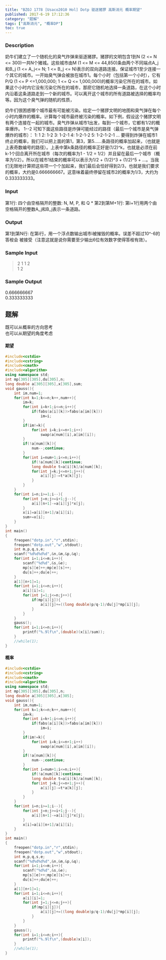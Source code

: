 ```yaml
---
title: "BZOJ 1778 [Usaco2010 Hol] Dotp 驱逐猪猡 高斯消元 概率期望"
published: 2017-6-19 17:12:36
category: "题解"
tags: ["高斯消元", "概率DP"]
toc: true
---
```


### Description
奶牛们建立了一个随机化的臭气炸弹来驱逐猪猡。猪猡的文明包含1到N (2 <= N <= 300)一共N个猪城。这些城市由M (1 <= M <= 44,850)条由两个不同端点A_j和B_j (1 <= A_j<= N; 1 <= B_j <= N)表示的双向道路连接。保证城市1至少连接一个其它的城市。一开始臭气弹会被放在城市1。每个小时（包括第一个小时），它有P/Q (1 <= P <=1,000,000; 1 <= Q <= 1,000,000)的概率污染它所在的城市。如果这个小时内它没有污染它所在的城市，那麽它随机地选择一条道路，在这个小时内沿着这条道路走到一个新的城市。可以离开这个城市的所有道路被选择的概率均等。因为这个臭气弹的随机的性质，
<!--more--> 
奶牛们很困惑哪个城市最有可能被污染。给定一个猪猡文明的地图和臭气弹在每个小时内爆炸的概率。计算每个城市最终被污染的概率。如下例，假设这个猪猡文明有两个连接在一起的城市。臭气炸弹从城市1出发，每到一个城市，它都有1/2的概率爆炸。 1--2 可知下面这些路径是炸弹可能经过的路径（最后一个城市是臭气弹爆炸的城市）： 1: 1 2: 1-2 3: 1-2-1 4: 1-2-1-2 5: 1-2-1-2-1 ... 要得到炸弹在城市1终止的概率，我们可以把上面的第1，第3，第5……条路径的概率加起来，（也就是上表奇数编号的路径）。上表中第k条路径的概率正好是(1/2)^k，也就是必须在前k-1个回合离开所在城市（每次的概率为1 - 1/2 = 1/2）并且留在最后一个城市（概率为1/2）。所以在城市1结束的概率可以表示为1/2 + (1/2)^3 + (1/2)^5 + ...。当我们无限地计算把这些项一个个加起来，我们最后会恰好得到2/3，也就是我们要求的概率，大约是0.666666667。这意味着最终停留在城市2的概率为1/3，大约为0.333333333。

### Input
第1行: 四个由空格隔开的整数: N, M, P, 和 Q * 第2到第M+1行: 第i+1行用两个由空格隔开的整数A_j和B_j表示一条道路。

### Output
第1到第N行: 在第i行，用一个浮点数输出城市i被摧毁的概率。误差不超过10^-6的答桉会 被接受（注意这就是说你需要至少输出6位有效数字使得答桉有效）。

### Sample Input
>2 1 1 2  
1 2  

### Sample Output
0.666666667  
0.333333333  

## 题解
既可以从概率的方向思考  
也可以从期望的角度考虑  

#### 期望
```c++
#include<cstdio>
#include<cstring>
#include<cmath>
#include<algorithm>
using namespace std;
int mp[305][305],du[305],n;
long double a[305][305],x[305],sum;
void gauss(){
    int im,num=1;
    for(int k=1;k<=n;k++,num++){
        im=k;
        for(int i=k+1;i<=n;i++){
            if(fabs(a[i][k])>fabs(a[im][k]))
                im=i;
        }
        if(im!=k){
            for(int i=k;i<=n+1;i++)
                swap(a[num][i],a[im][i]);
        }
        if(!a[num][k]){
            num--;continue;
        }
        for(int i=num+1;i<=n;i++){
            if(!a[num][k])continue;
            long double t=a[i][k]/a[num][k];
            for(int j=k;j<=n+1;j++){
                a[i][j]-=t*a[k][j];
            }
        }
    }
    for(int i=n;i>=1;i--){
        for(int j=n;j>=i+1;j--){
            a[i][n+1]-=a[i][j]*x[j];
        }
        x[i]=a[i][n+1]/a[i][i];
        sum+=x[i];
    }
}
int main()
{
    freopen("dotp.in","r",stdin);
    freopen("dotp.out","w",stdout);
    int m,p,q,s,e;
    scanf("%d%d%d%d",&n,&m,&p,&q);
    for(int i=1;i<=m;i++){
        scanf("%d%d",&s,&e);
        mp[s][e]++;mp[e][s]++;
        du[s]++;du[e]++;
    }
    a[1][n+1]=1;
    for(int i=1;i<=n;i++){
        a[i][i]=1;
        for(int j=1;j<=n;j++){
            if(mp[i][j]){
                a[i][j]+=((long double)p/q-1)/du[j]*mp[i][j];
            }
        }
    }
    gauss();
    for(int i=1;i<=n;i++){
        printf("%.9lf\n",(double)(x[i]/sum));
    }
    //while(1);
}
```

#### 概率
```c++
#include<cstdio>
#include<cstring>
#include<cmath>
#include<algorithm>
using namespace std;
int mp[305][305],du[305],n;
long double a[305][305],x[305];
void gauss(){
    int im,num=1;
    for(int k=1;k<=n;k++,num++){
        im=k;
        for(int i=k+1;i<=n;i++){
            if(fabs(a[i][k])>fabs(a[im][k]))
                im=i;
        }
        if(im!=k){
            for(int i=k;i<=n+1;i++)
                swap(a[num][i],a[im][i]);
        }
        if(!a[num][k]){
            num--;continue;
        }
        for(int i=num+1;i<=n;i++){
            if(!a[num][k])continue;
            long double t=a[i][k]/a[num][k];
            for(int j=k;j<=n+1;j++){
                a[i][j]-=t*a[k][j];
            }
        }
    }
    for(int i=n;i>=1;i--){
        for(int j=n;j>=i+1;j--){
            a[i][n+1]-=a[i][j]*x[j];
        }
        x[i]=a[i][n+1]/a[i][i];
    }
}
int main()
{
    freopen("dotp.in","r",stdin);
    freopen("dotp.out","w",stdout);
    int m,p,q,s,e;
    scanf("%d%d%d%d",&n,&m,&p,&q);
    for(int i=1;i<=m;i++){
        scanf("%d%d",&s,&e);
        mp[s][e]++;mp[e][s]++;
        du[s]++;du[e]++;
    }
    a[1][n+1]=1;
    for(int i=1;i<=n;i++){
        a[i][i]=1;
        for(int j=1;j<=n;j++){
            if(mp[i][j]){
                a[i][j]+=((long double)p/q-1)/du[j]*mp[i][j];
            }
        }
    }
    gauss();
    for(int i=1;i<=n;i++){
        printf("%.9lf\n",(double)x[i]);
    }
    //while(1);
}
```